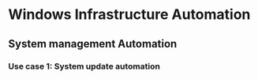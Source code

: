 # Windows Infrastructure Automation

## System management Automation

### Use case 1: System update automation

```
